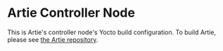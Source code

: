 # Artie Controller Node

This is Artie's controller node's Yocto build configuration. To build Artie,
please see [the Artie repository](https://github.com/MaxStrange/Artie/tree/master).